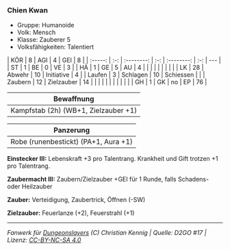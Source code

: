 ### Chien Kwan

- Gruppe: Humanoide
- Volk: Mensch
- Klasse: Zauberer 5
- Volksfähigkeiten: Talentiert

|   KÖR   |  8  |    AGI     |  4  |    GEI     |  8  |
| :-----: | :-: | :--------: | :-: | :--------: | :-: | --- |
|   ST    |  1  |     BE     |  0  |     VE     |  3  |
|   HÄ    |  1  |     GE     |  5  |     AU     |  4  |
|         |     |            |     |            |     |     |
|   LK    | 28  |   Abwehr   | 10  | Initiative |  4  |
| Laufen  |  3  |  Schlagen  | 10  | Schiessen  |     |
| Zaubern | 12  | Zielzauber | 14  |            |     |
|         |     |            |     |            |     |     |
|   GH    |  1  |     GK     | no  |     EP     | 76  |

|              Bewaffnung              |
| :----------------------------------: |
| Kampfstab (2h) (WB+1, Zielzauber +1) |

|              Panzerung               |
| :----------------------------------: |
| Robe (runenbestickt) (PA+1, Aura +1) |

**Einstecker III:** Lebenskraft +3 pro Talentrang. Krankheit und Gift trotzen +1 pro Talentrang.

**Zaubermacht III:** Zaubern/Zielzauber +GEI für 1 Runde, falls Schadens- oder Heilzauber

**Zauber:** Verteidigung, Zaubertrick, Öffnen (-SW)

**Zielzauber:** Feuerlanze (+2), Feuerstrahl (+1)

---

_Fanwerk für [Dungeonslayers](https://www.dungeonslayers.net/) (C) Christian Kennig | Quelle: D2GO #17 | Lizenz: [CC-BY-NC-SA 4.0](https://creativecommons.org/licenses/by-nc-sa/4.0/deed.de)_
